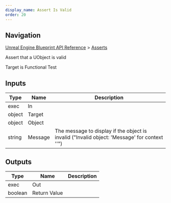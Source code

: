 ```yaml
---
display_name: Assert Is Valid
order: 20
---
```

## Navigation

[Unreal Engine Blueprint API Reference](https://dev.epicgames.com/documentation/en-us/unreal-engine/BlueprintAPI) > [Asserts](https://dev.epicgames.com/documentation/en-us/unreal-engine/BlueprintAPI/Asserts)

Assert that a UObject is valid

Target is Functional Test

## Inputs

| Type | Name | Description |
| --- | --- | --- |
| exec | In |  |
| object | Target |  |
| object | Object |  |
| string | Message | The message to display if the object is invalid ("Invalid object: 'Message' for context ''") |

## Outputs

| Type | Name | Description |
| --- | --- | --- |
| exec | Out |  |
| boolean | Return Value |  |
